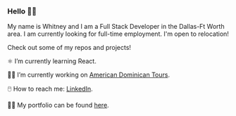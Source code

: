 ### Hello 🙋‍♀️

My name is Whitney and I am a Full Stack Developer in the Dallas-Ft Worth area. I am currently looking for full-time employment. I'm open to relocation! 

Check out some of my repos and projects!

⚛️ I’m currently learning React.

👷‍♀️ I’m currently working on [American Dominican Tours](https://github.com/wsvoboda/ADTours).

🖱️ How to reach me: [LinkedIn](https://www.linkedin.com/in/whitney-svoboda-03570896/).

👩‍💻 My portfolio can be found [here](devwhitney.com).

<!--
**wsvoboda/wsvoboda** is a ✨ _special_ ✨ repository because its `README.md` (this file) appears on your GitHub profile.

Here are some ideas to get you started:

- 🔭 I’m currently working on ...
- 🌱 I’m currently learning ...
- 👯 I’m looking to collaborate on ...
- 🤔 I’m looking for help with ...
- 💬 Ask me about ...
- 📫 How to reach me: ...
- 😄 Pronouns: ...
- ⚡ Fun fact: ...
-->
